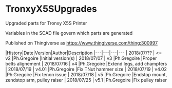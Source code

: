 # TronxyX5SUpgrades
Upgraded parts for Tronxy X5S Printer

Variables in the SCAD file govern which parts are generated

Published on Thingiverse as https://www.thingiverse.com/thing:300997

|History|Date|Version|Author|Description
|---|---|---|---
| 2018/07/?? | <= v2  |Ph.Gregoire |Initial version(s)
| 2018/07/07 | v3     |Ph.Gregoire |Proper belts alignement
| 2018/07/16 | v4     |Ph.Gregoire |Extend legs, add champfers
| 2018/07/19 | v4.01  |Ph.Gregoire |Fix TNut hammer size
| 2018/07/19 | v4.02  |Ph.Gregoire |Fix tenon issue
| 2018/07/18 | v5     |Ph.Gregoire |Endstop mount, zendstop arm, pulley raiser
| 2018/07/25 | v5.1   |Ph.Gregoire |Fix pulley raiser